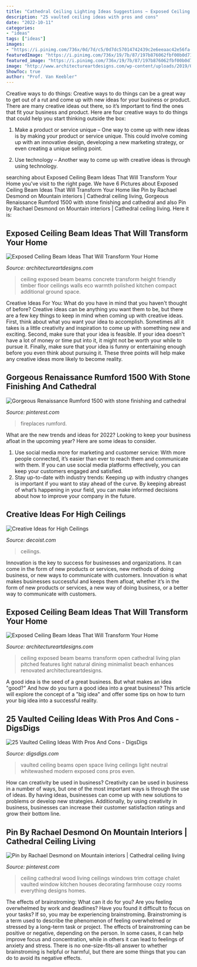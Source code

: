 ```yaml
---
title: "Cathedral Ceiling Lighting Ideas Suggestions ~ Exposed Ceiling Beam Ideas That Will Transform Your Home"
description: "25 vaulted ceiling ideas with pros and cons"
date: "2022-10-11"
categories:
- "ideas"
tags: ["ideas"]
images:
- "https://i.pinimg.com/736x/0d/7d/c5/0d7dc57014742439c2e6eeaac42e56fa--le-chalet-chalet-style.jpg"
featuredImage: "https://i.pinimg.com/736x/19/7b/87/197b876062fbf00b0d71b4bf03e91170.jpg"
featured_image: "https://i.pinimg.com/736x/19/7b/87/197b876062fbf00b0d71b4bf03e91170.jpg"
image: "http://www.architectureartdesigns.com/wp-content/uploads/2019/06/beam-ceiling-5-630x919.jpg"
ShowToc: true
author: "Prof. Van Keebler"
---
```



Creative ways to do things:
Creative ways to do things can be a great way to get out of a rut and come up with new ideas for your business or product. There are many creative ideas out there, so it’s important to find the ones that fit your business and product. Here are four creative ways to do things that could help you start thinking outside the box:
1. Make a product or service unique – One way to come up with new ideas is by making your product or service unique. This could involve coming up with an innovative design, developing a new marketing strategy, or even creating a unique selling point.

2. Use technology – Another way to come up with creative ideas is through using technology.

	

		
searching about Exposed Ceiling Beam Ideas That Will Transform Your Home you've visit to the right page. We have 6 Pictures about Exposed Ceiling Beam Ideas That Will Transform Your Home like Pin by Rachael Desmond on Mountain interiors | Cathedral ceiling living, Gorgeous Renaissance Rumford 1500 with stone finishing and cathedral and also Pin by Rachael Desmond on Mountain interiors | Cathedral ceiling living. Here it is:
		
    
## Exposed Ceiling Beam Ideas That Will Transform Your Home

<img loading=lazy src="https://www.architectureartdesigns.com/wp-content/uploads/2019/06/beam-ceiling-6-630x919.jpg" onerror="this.onerror=null;this.src='https://tse1.mm.bing.net/th?id=OIP.t3tg0-QyJ8fDpzR-JS4VzAHaKz&amp;pid=15.1';" alt="Exposed Ceiling Beam Ideas That Will Transform Your Home">

_Source: architectureartdesigns.com_

>ceiling exposed beam beams concrete transform height friendly timber floor ceilings walls eco warmth polished kitchen compact additional ground space. 

	

Creative Ideas For You: What do you have in mind that you haven't thought of before?
Creative ideas can be anything you want them to be, but there are a few key things to keep in mind when coming up with creative ideas. First, think about what you want your idea to accomplish. Sometimes all it takes is a little creativity and inspiration to come up with something new and exciting. Second, make sure that your idea is feasible. If your idea doesn't have a lot of money or time put into it, it might not be worth your while to pursue it. Finally, make sure that your idea is funny or entertaining enough before you even think about pursuing it. These three points will help make any creative ideas more likely to become reality.

    
## Gorgeous Renaissance Rumford 1500 With Stone Finishing And Cathedral

<img loading=lazy src="https://i.pinimg.com/736x/19/7b/87/197b876062fbf00b0d71b4bf03e91170.jpg" onerror="this.onerror=null;this.src='https://tse1.mm.bing.net/th?id=OIP.E_xAZiXX_JnKMd_VaeB4OAHaJ3&amp;pid=15.1';" alt="Gorgeous Renaissance Rumford 1500 with stone finishing and cathedral">

_Source: pinterest.com_

>fireplaces rumford. 

	

What are the new trends and ideas for 2022?
Looking to keep your business afloat in the upcoming year? Here are some ideas to consider. 
1. Use social media more for marketing and customer service: With more people connected, it’s easier than ever to reach them and communicate with them. If you can use social media platforms effectively, you can keep your customers engaged and satisfied. 
2. Stay up-to-date with industry trends: Keeping up with industry changes is important if you want to stay ahead of the curve. By keeping abreast of what’s happening in your field, you can make informed decisions about how to improve your company in the future. 

    
## Creative Ideas For High Ceilings

<img loading=lazy src="https://cdn.decoist.com/wp-content/uploads/2012/05/contemporary-living-area-with-gorgeous-high-ceiling.jpg" onerror="this.onerror=null;this.src='https://tse4.mm.bing.net/th?id=OIP.D30CLntVbIstQZFJkjdolAHaIg&amp;pid=15.1';" alt="Creative Ideas for High Ceilings">

_Source: decoist.com_

>ceilings. 

	

Innovation is the key to success for businesses and organizations. It can come in the form of new products or services, new methods of doing business, or new ways to communicate with customers. Innovation is what makes businesses successful and keeps them afloat, whether it’s in the form of new products or services, a new way of doing business, or a better way to communicate with customers.

    
## Exposed Ceiling Beam Ideas That Will Transform Your Home

<img loading=lazy src="http://www.architectureartdesigns.com/wp-content/uploads/2019/06/beam-ceiling-5-630x919.jpg" onerror="this.onerror=null;this.src='https://tse1.mm.bing.net/th?id=OIP.ZjzsCsGH5zCHmRamrBazJwHaKz&amp;pid=15.1';" alt="Exposed Ceiling Beam Ideas That Will Transform Your Home">

_Source: architectureartdesigns.com_

>ceiling exposed beam beams transform open cathedral living plan pitched features light natural dining minimalist beach enhances renovated architectureartdesigns. 

	

A good idea is the seed of a great business. But what makes an idea "good?" And how do you turn a good idea into a great business? This article will explore the concept of a "big idea" and offer some tips on how to turn your big idea into a successful reality.

    
## 25 Vaulted Ceiling Ideas With Pros And Cons - DigsDigs

<img loading=lazy src="https://www.digsdigs.com/photos/2017/09/07-a-neutral-open-space-with-a-high-vaulted-ceiling-with-whitewashed-beams.jpg" onerror="this.onerror=null;this.src='https://tse3.mm.bing.net/th?id=OIP.koZdri_L2Kb58DScZ67MRwHaJk&amp;pid=15.1';" alt="25 Vaulted Ceiling Ideas With Pros And Cons - DigsDigs">

_Source: digsdigs.com_

>vaulted ceiling beams open space living ceilings light neutral whitewashed modern exposed cons pros even. 

	

How can creativity be used in business?
Creativity can be used in business in a number of ways, but one of the most important ways is through the use of ideas. By having ideas, businesses can come up with new solutions to problems or develop new strategies. Additionally, by using creativity in business, businesses can increase their customer satisfaction ratings and grow their bottom line.

    
## Pin By Rachael Desmond On Mountain Interiors | Cathedral Ceiling Living

<img loading=lazy src="https://i.pinimg.com/736x/0d/7d/c5/0d7dc57014742439c2e6eeaac42e56fa--le-chalet-chalet-style.jpg" onerror="this.onerror=null;this.src='https://tse3.mm.bing.net/th?id=OIP.wj59EalBRjLVcJ1PCD4W7AHaLI&amp;pid=15.1';" alt="Pin by Rachael Desmond on Mountain interiors | Cathedral ceiling living">

_Source: pinterest.com_

>ceiling cathedral wood living ceilings windows trim cottage chalet vaulted window kitchen houses decorating farmhouse cozy rooms everything designs homes. 

	

The effects of brainstroming: What can it do for you?
Are you feeling overwhelmed by work and deadlines? Have you found it difficult to focus on your tasks? If so, you may be experiencing brainstroming. Brainstroming is a term used to describe the phenomenon of feeling overwhelmed or stressed by a long-term task or project. The effects of brainstroming can be positive or negative, depending on the person. In some cases, it can help improve focus and concentration, while in others it can lead to feelings of anxiety and stress. There is no one-size-fits-all answer to whether brainstroming is helpful or harmful, but there are some things that you can do to avoid its negative effects.

